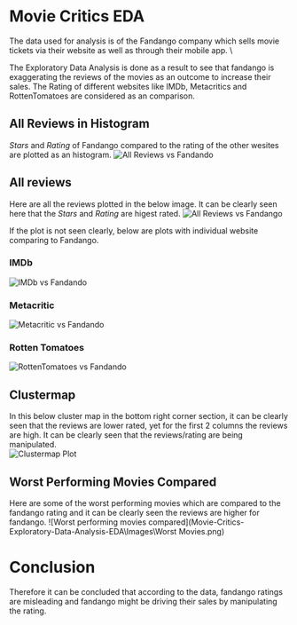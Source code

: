# Movie Critics EDA

The data used for analysis is of the Fandango company which sells movie tickets via their website as well as through their mobile app. \

The Exploratory Data Analysis is done as a result to see that fandango is exaggerating the reviews of the movies as an outcome to increase their sales. The Rating of different websites like IMDb, Metacritics and RottenTomatoes are considered as an comparison.

## All Reviews in Histogram 
*Stars* and *Rating* of Fandango compared to the rating of the other wesites are plotted as an histogram. 
![All Reviews vs Fandando](https://github.com/VishalxRana/Movie-Critics-Exploratory-Data-Analysis-EDA/blob/main/Images/histogram.png)

## All reviews 
Here are all the reviews plotted in the below image. It can be clearly seen here that the *Stars* and *Rating* are higest rated. 
![All Reviews vs Fandango](https://github.com/VishalxRana/Movie-Critics-Exploratory-Data-Analysis-EDA/blob/main/Images/ALL%20sites%20in%20one.png)

If the plot is not seen clearly, below are plots with individual website comparing to Fandango. 

### IMDb 
![IMDb vs Fandando](Movie-Critics-Exploratory-Data-Analysis-EDA\Images\IMDb.png)

### Metacritic
![Metacritic vs Fandando](Movie-Critics-Exploratory-Data-Analysis-EDA\Images\Metacritic.png)

### Rotten Tomatoes
![RottenTomatoes vs Fandando](Movie-Critics-Exploratory-Data-Analysis-EDA\Images\RottenTomatoes.png)

## Clustermap 
In this below cluster map in the bottom right corner section, it can be clearly seen that the reviews are lower rated, yet for the first 2 columns the reviews are high. It can be clearly seen that the reviews/rating are being manipulated.  
![Clustermap Plot](Movie-Critics-Exploratory-Data-Analysis-EDA\Images\clustermap.png)

## Worst Performing Movies Compared 
Here are some of the worst performing movies which are compared to the fandango rating and it can be clearly seen the reviews are higher for fandango. 
![Worst performing movies compared](Movie-Critics-Exploratory-Data-Analysis-EDA\Images\Worst Movies.png)

# Conclusion 
Therefore it can be concluded that according to the data, fandango ratings are misleading and fandango might be driving their sales by manipulating the rating. 